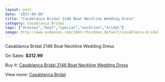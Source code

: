```yaml
---
layout: post
date: '2017-04-08'
title: "Casablanca Bridal 2146 Boat Neckline Wedding Dress"
category: Casablanca Bridal
tags: ["dresses","boat","special","neckline","bridal"]
image: http://www.eudances.com/1043-thickbox_default/casablanca-bridal-2146-boat-neckline-wedding-dress.jpg
---
```

Casablanca Bridal 2146 Boat Neckline Wedding Dress

On Sales: **$312.99**
<a href="https://www.eudances.com/en/casablanca-bridal/374-casablanca-bridal-2146-boat-neckline-wedding-dress.html"><amp-img layout="responsive" width="600" height="600" src="//www.eudances.com/1043-thickbox_default/casablanca-bridal-2146-boat-neckline-wedding-dress.jpg" alt="Casablanca Bridal 2146 Boat Neckline Wedding Dress 0" /></a>
<a href="https://www.eudances.com/en/casablanca-bridal/374-casablanca-bridal-2146-boat-neckline-wedding-dress.html"><amp-img layout="responsive" width="600" height="600" src="//www.eudances.com/1045-thickbox_default/casablanca-bridal-2146-boat-neckline-wedding-dress.jpg" alt="Casablanca Bridal 2146 Boat Neckline Wedding Dress 1" /></a>
<a href="https://www.eudances.com/en/casablanca-bridal/374-casablanca-bridal-2146-boat-neckline-wedding-dress.html"><amp-img layout="responsive" width="600" height="600" src="//www.eudances.com/1044-thickbox_default/casablanca-bridal-2146-boat-neckline-wedding-dress.jpg" alt="Casablanca Bridal 2146 Boat Neckline Wedding Dress 2" /></a>

Buy it: [Casablanca Bridal 2146 Boat Neckline Wedding Dress](https://www.eudances.com/en/casablanca-bridal/374-casablanca-bridal-2146-boat-neckline-wedding-dress.html "Casablanca Bridal 2146 Boat Neckline Wedding Dress")

View more: [Casablanca Bridal](https://www.eudances.com/en/4-casablanca-bridal "Casablanca Bridal")